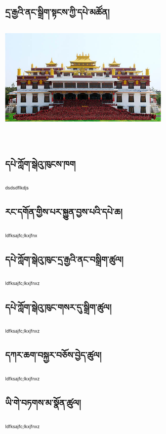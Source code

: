 # དྲ་རྒྱའི་ནང་སྒྲིག་སྟངས་ཀྱི་དཔེ་མཚོན།

![image alt text](https://raw.githubusercontent.com/bdrc-reader/drepung-Loseling/master/docs/img/loseling.jpg)

<br>
<br>
<br>

# དཔེ་ཀློག་སྒེའུ་ཁུངས་ཁག

dsdsdflkdjs

# རང་དགོན་གྱིས་པར་སྐྱུན་བྱས་པའི་དཔེ་ཆ།
ldfksajfc;lkxjfnx

# དཔེ་ཀློག་སྒེའུ་ཁུང་དྲ་རྒྱའི་ནང་བསྒྲིག་ཚུལ།
ldfksajfc;lkxjfnxz

# དཔེ་ཀློག་སྒེའུ་ཁུང་གསར་དུ་སྒྲིག་ཚུལ།
ldfksajfc;lkxjfnxz

# དཀར་ཆག་བསྐྱར་བཅོས་བྱེད་ཚུལ།
ldfksajfc;lkxjfnxz

# ཡི་གེ་བཏགས་མ་སྣོན་ཚུལ།
ldfksajfc;lkxjfnxz

